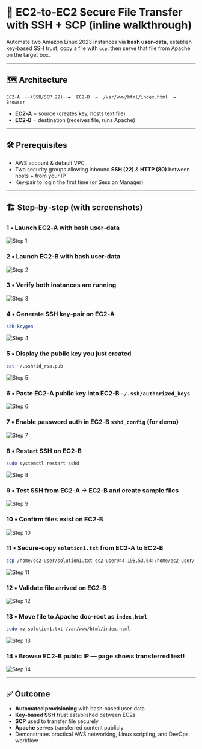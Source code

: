 # 🚀 EC2‑to‑EC2 Secure File Transfer with **SSH + SCP** (inline walkthrough)

Automate two Amazon Linux 2023 instances via **bash user‑data**, establish key‑based SSH trust, copy a file with `scp`, then serve that file from Apache on the target box.

---

## 🗺️ Architecture

```text
EC2‑A  ──(SSH/SCP 22)──►  EC2‑B  →  /var/www/html/index.html  →  Browser
```
- **EC2‑A** = source (creates key, hosts text file)
- **EC2‑B** = destination (receives file, runs Apache)

---

## 🛠️ Prerequisites
- AWS account & default VPC
- Two security groups allowing inbound **SSH (22)** & **HTTP (80)** between hosts + from your IP
- Key‑pair to login the first time (or Session Manager)

---

## 🏗️  Step‑by‑step (with screenshots)

### 1 ▪️ Launch EC2‑A with bash user‑data
![Step 1](images/01_EC2-A_UserDataScript.png)

### 2 ▪️ Launch EC2‑B with bash user‑data
![Step 2](images/02_EC2-B_UserDataScript.png)

### 3 ▪️ Verify both instances are **running**
![Step 3](images/03_RunningInstances.png)

### 4 ▪️ Generate SSH key‑pair on **EC2‑A**
```bash
ssh-keygen
```
![Step 4](images/04_ssh-keygen-run_EC2A.png)

### 5 ▪️ Display the public key you just created
```bash
cat ~/.ssh/id_rsa.pub
```
![Step 5](images/05_Retrieving_Pub_Key_EC2A.png)

### 6 ▪️ Paste EC2‑A public key into **EC2‑B** `~/.ssh/authorized_keys`
![Step 6](images/06_PastingEC2A_PubKey_inAuthorizedKeysEC2B.png)

### 7 ▪️ Enable password auth in **EC2‑B** `sshd_config` (for demo)
![Step 7](images/07_updating_sshdconfig_passauthentication_usingVI.png)

### 8 ▪️ Restart SSH on **EC2‑B**
```bash
sudo systemctl restart sshd
```
![Step 8](images/08_systemctl_restart_sshd.png)

### 9 ▪️ Test SSH from **EC2‑A → EC2‑B** and create sample files
![Step 9](images/09_SuccesfulSSH-EC2A-EC2B.png)

### 10 ▪️ Confirm files exist on **EC2‑B**
![Step 10](images/10-Confirmation_of_createdfiles_EC2B.png)

### 11 ▪️ Secure‑copy `solution1.txt` from EC2‑A to EC2‑B
```bash
scp /home/ec2-user/solution1.txt ec2-user@44.198.53.64:/home/ec2-user/
```
![Step 11](images/11-SendingFileFrom_EC2A-EC2B-viaSCP.png)

### 12 ▪️ Validate file arrived on **EC2‑B**
![Step 12](images/12-Confirmation_receivedfile_EC2B.png)

### 13 ▪️ Move file to Apache doc‑root as `index.html`
```bash
sudo mv solution1.txt /var/www/html/index.html
```
![Step 13](images/13-Update_IndexHtml-with_Solutiontxt.png)

### 14 ▪️ Browse EC2‑B public IP — page shows transferred text!
![Step 14](images/14-Browser_Confirmation.png)

---

## ✅ Outcome
- **Automated provisioning** with bash‑based user‑data
- **Key‑based SSH** trust established between EC2s
- **SCP** used to transfer file securely
- **Apache** serves transferred content publicly
- Demonstrates practical AWS networking, Linux scripting, and DevOps workflow
